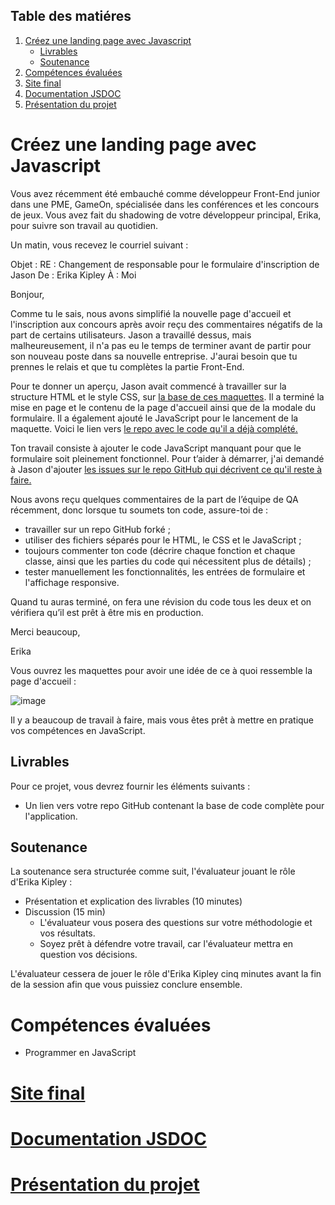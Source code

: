 ## Table des matiéres
1. [Créez une landing page avec Javascript](#Créez-une-landing-page-avec-Javascript)
     * [Livrables](#Livrables)
     * [Soutenance](#Soutenance)
2. [Compétences évaluées](#Compétences-évaluées)
3. [Site final](#Site-final)
4. [Documentation JSDOC](#Documentation-JSDOC)
5. [Présentation du projet](#Présentation-du-projet)

# Créez une landing page avec Javascript

Vous avez récemment été embauché comme développeur Front-End junior dans une PME, GameOn, spécialisée dans les conférences et les concours de jeux. Vous avez fait du shadowing de votre développeur principal, Erika, pour suivre son travail au quotidien.

Un matin, vous recevez le courriel suivant :

Objet : RE : Changement de responsable pour le formulaire d'inscription de Jason
De : Erika Kipley
À : Moi

Bonjour,

Comme tu le sais, nous avons simplifié la nouvelle page d'accueil et l'inscription aux concours après avoir reçu des commentaires négatifs de la part de certains utilisateurs. Jason a travaillé dessus, mais malheureusement, il n'a pas eu le temps de terminer avant de partir pour son nouveau poste dans sa nouvelle entreprise. J'aurai besoin que tu prennes le relais et que tu complètes la partie Front-End.

Pour te donner un aperçu, Jason avait commencé à travailler sur la structure HTML et le style CSS, sur [la base de ces maquettes](https://www.figma.com/file/prxFGnSUoEhk6PTcMaJQim/UI-Design-GameOn-EN?node-id=0%3A1). Il a terminé la mise en page et le contenu de la page d'accueil ainsi que de la modale du formulaire. Il a également ajouté le JavaScript pour le lancement de la maquette. Voici le lien vers [le repo avec le code qu'il a déjà complété.](https://github.com/OpenClassrooms-Student-Center/GameOn-website-FR/)

Ton travail consiste à ajouter le code JavaScript manquant pour que le formulaire soit pleinement fonctionnel. Pour t’aider à démarrer, j'ai demandé à Jason d'ajouter [les issues sur le repo GitHub qui décrivent ce qu'il reste à faire.](https://github.com/OpenClassrooms-Student-Center/GameOn-website-FR/issues)

Nous avons reçu quelques commentaires de la part de l’équipe de QA récemment, donc lorsque tu soumets ton code, assure-toi de :

- travailler sur un repo GitHub forké ;
- utiliser des fichiers séparés pour le HTML, le CSS et le JavaScript ;
- toujours commenter ton code (décrire chaque fonction et chaque classe, ainsi que les parties du code qui nécessitent plus de détails) ;
- tester manuellement les fonctionnalités, les entrées de formulaire et l'affichage responsive.

Quand tu auras terminé, on fera une révision du code tous les deux et on vérifiera qu’il est prêt à être mis en production.

Merci beaucoup,

Erika

Vous ouvrez les maquettes pour avoir une idée de ce à quoi ressemble la page d'accueil :

![image](https://user.oc-static.com/upload/2020/08/14/15974189716945_image2.png)

Il y a beaucoup de travail à faire, mais vous êtes prêt à mettre en pratique vos compétences en JavaScript.

## Livrables

Pour ce projet, vous devrez fournir les éléments suivants :

- Un lien vers votre repo GitHub contenant la base de code complète pour l'application.

## Soutenance

La soutenance sera structurée comme suit, l'évaluateur jouant le rôle d'Erika Kipley :

- Présentation et explication des livrables (10 minutes)
- Discussion (15 min)
  - L'évaluateur vous posera des questions sur votre méthodologie et vos résultats.
  - Soyez prêt à défendre votre travail, car l'évaluateur mettra en question vos décisions.

L'évaluateur cessera de jouer le rôle d'Erika Kipley cinq minutes avant la fin de la session afin que vous puissiez conclure ensemble.

# Compétences évaluées

- Programmer en JavaScript

# [Site final](https://devweb13.github.io/GiulianoLoic_4_01102021/starterOnly/)
# [Documentation JSDOC](https://devweb13.github.io/GiulianoLoic_4_01102021/docs/)
# [Présentation du projet](https://docs.google.com/presentation/d/19mJr19E54Sk5xEQW-Hdat4JmlFP1CBEMLnjIqkM132M/edit?usp=sharing)
